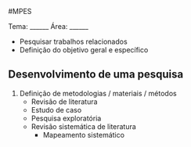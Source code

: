 #MPES 

Tema: \_\_\_\_\_\_
Área: \_\_\_\_\_\_

- Pesquisar trabalhos relacionados
- Definição do objetivo geral e específico

## Desenvolvimento de uma pesquisa
1. Definição de metodologias / materiais / métodos
    - Revisão de literatura
    - Estudo de caso
    - Pesquisa exploratória
    - Revisão sistemática de literatura
	    - Mapeamento sistemático